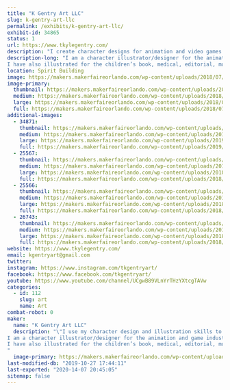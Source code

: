 ```yaml
---
title: "K Gentry Art LLC"
slug: k-gentry-art-llc
permalink: /exhibits/k-gentry-art-llc/
exhibit-id: 34865
status: 1
url: https://www.tkylegentry.com/
description: "I create character designs for animation and video games."
description-long: "I am a character illustrator/designer for the animation and game industry. My passion and my job is to give visual meaning and definition to a written description of any number of characters and creatures. Those designs are used by industry professionals as reference to animate the characters.
I have also illustrated for the children’s book, medical, editorial, music, and print industries.  I create and sell limited edition fine art prints, canvases, character design art books, and original sketches."
location: Spirit Building
image: https://makers.makerfaireorlando.com/wp-content/uploads/2018/07/OctoDancePartnerweb.jpg
image-primary:
  thumbnail: https://makers.makerfaireorlando.com/wp-content/uploads/2018/07/OctoDancePartnerweb-150x150.jpg
  medium: https://makers.makerfaireorlando.com/wp-content/uploads/2018/07/OctoDancePartnerweb-300x240.jpg
  large: https://makers.makerfaireorlando.com/wp-content/uploads/2018/07/OctoDancePartnerweb.jpg
  full: https://makers.makerfaireorlando.com/wp-content/uploads/2018/07/OctoDancePartnerweb.jpg
additional-images:
  - 34871:
    thumbnail: https://makers.makerfaireorlando.com/wp-content/uploads/2019/07/3E6AB24F-B173-4FE9-A7AD-B6A110CB56F6-150x150.jpeg
    medium: https://makers.makerfaireorlando.com/wp-content/uploads/2019/07/3E6AB24F-B173-4FE9-A7AD-B6A110CB56F6-214x300.jpeg
    large: https://makers.makerfaireorlando.com/wp-content/uploads/2019/07/3E6AB24F-B173-4FE9-A7AD-B6A110CB56F6-731x1024.jpeg
    full: https://makers.makerfaireorlando.com/wp-content/uploads/2019/07/3E6AB24F-B173-4FE9-A7AD-B6A110CB56F6.jpeg
  - 25567:
    thumbnail: https://makers.makerfaireorlando.com/wp-content/uploads/2018/07/1FirgintheFearfulWebNew-150x150.jpg
    medium: https://makers.makerfaireorlando.com/wp-content/uploads/2018/07/1FirgintheFearfulWebNew-240x300.jpg
    large: https://makers.makerfaireorlando.com/wp-content/uploads/2018/07/1FirgintheFearfulWebNew.jpg
    full: https://makers.makerfaireorlando.com/wp-content/uploads/2018/07/1FirgintheFearfulWebNew.jpg
  - 25566:
    thumbnail: https://makers.makerfaireorlando.com/wp-content/uploads/2018/07/SnydraMcMorbidlyFinal-150x150.jpg
    medium: https://makers.makerfaireorlando.com/wp-content/uploads/2018/07/SnydraMcMorbidlyFinal-214x300.jpg
    large: https://makers.makerfaireorlando.com/wp-content/uploads/2018/07/SnydraMcMorbidlyFinal-731x1024.jpg
    full: https://makers.makerfaireorlando.com/wp-content/uploads/2018/07/SnydraMcMorbidlyFinal.jpg
  - 26743:
    thumbnail: https://makers.makerfaireorlando.com/wp-content/uploads/2018/08/MFSpace2-150x150.jpg
    medium: https://makers.makerfaireorlando.com/wp-content/uploads/2018/08/MFSpace2-300x225.jpg
    large: https://makers.makerfaireorlando.com/wp-content/uploads/2018/08/MFSpace2-1024x768.jpg
    full: https://makers.makerfaireorlando.com/wp-content/uploads/2018/08/MFSpace2.jpg
website: https://www.tkylegentry.com/
email: kgentryart@gmail.com
twitter: 
instagram: https://www.instagram.com/tkgentryart/
facebook: https://www.facebook.com/tkgentryart/
youtube: https://www.youtube.com/channel/UCgwB89VLnYrTHzYXtcgTAVw
categories:
  - id: 112
    slug: art
    name: Art
combat-robot: 0
maker:
  name: "K Gentry Art LLC"
  description: "\"I use my character design and illustration skills to bring ideas to life\"
I am a character illustrator/designer for the animation and game industry.  My passion and my job is to give visual meaning and definition to a written description of any number of characters and creatures.  Those designs are used by industry professionals as reference to animate the characters.
I have also illustrated for the children’s book, medical, editorial, music, and print industries. Although my first love is pencil, I completes my character designs and illustrations on a Mac utilizing Industry standard professional software and a Wacom Cintiq 24HD.
"
  image-primary: https://makers.makerfaireorlando.com/wp-content/uploads/2018/07/KGENLogo-1024x768.jpg
last-modified-db: "2019-10-27 17:44:11"
last-exported: "2020-14-07 20:45:05"
sitemap: false
---
```

